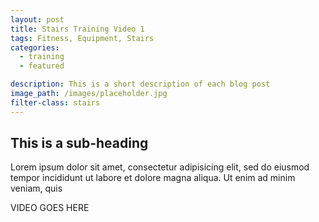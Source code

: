 ```yaml
---
layout: post
title: Stairs Training Video 1
tags: Fitness, Equipment, Stairs
categories:
  - training
  - featured

description: This is a short description of each blog post
image_path: /images/placeholder.jpg
filter-class: stairs
---
```


## This is a sub-heading

Lorem ipsum dolor sit amet, consectetur adipisicing elit, sed do eiusmod tempor incididunt ut labore et dolore magna aliqua. Ut enim ad minim veniam, quis

VIDEO GOES HERE

